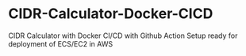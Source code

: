 # CIDR-Calculator-Docker-CICD
CIDR Calculator with Docker CI/CD with Github Action Setup ready for deployment of ECS/EC2 in AWS
